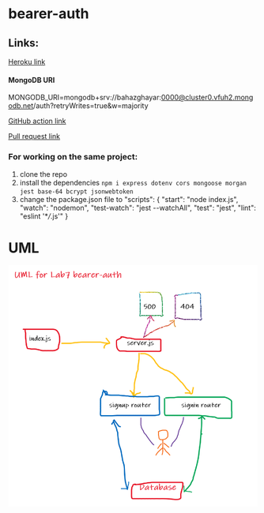 # bearer-auth

## Links:

[Heroku link](https://bz-bearer-auth.herokuapp.com/) <br>

#### MongoDB URI

MONGODB_URI=mongodb+srv://bahazghayar:0000@cluster0.vfuh2.mongodb.net/auth?retryWrites=true&w=majority <br>

[GitHub action link](https://github.com/bahazghayar/bearer-auth/actions) <br>

[Pull request link](https://github.com/bahazghayar/bearer-auth/pull/1) <br>

### For working on the same project:

1. clone the repo
2. install the dependencies `npm i express dotenv cors mongoose morgan jest base-64 bcrypt jsonwebtoken`
3. change the package.json file to
                        "scripts": {
                        "start": "node index.js",
                        "watch": "nodemon",
                        "test-watch": "jest --watchAll",
                        "test": "jest",
                        "lint": "eslint '\*_/_.js'"
                        }

# UML

![bearer-auth](assets/bearer-auth.png)